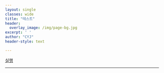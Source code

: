 ```yaml
--- 
layout: single
classes: wide
title: "테스트"
header:
  overlay_image: /img/page-bg.jpg
excerpt: ' '
author: "CYJ"
header-style: text

---  
```



<a href="choijangwook://127.0.0.1:5900/">실행</a>



---

